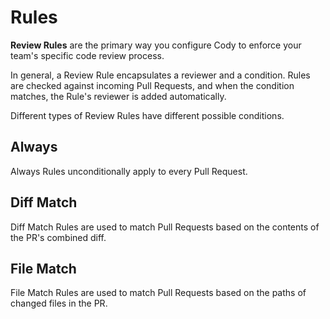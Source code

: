 # Rules

**Review Rules** are the primary way you configure Cody to enforce your team's
specific code review process.

In general, a Review Rule encapsulates a reviewer and a condition. Rules are
checked against incoming Pull Requests, and when the condition matches, the
Rule's reviewer is added automatically.

Different types of Review Rules have different possible conditions.

## Always

Always Rules unconditionally apply to every Pull Request.

## Diff Match

Diff Match Rules are used to match Pull Requests based on the contents of the
PR's combined diff.

## File Match

File Match Rules are used to match Pull Requests based on the paths of changed
files in the PR.
